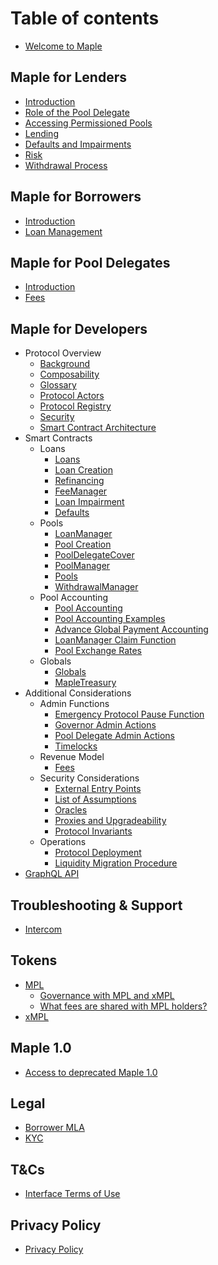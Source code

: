# Table of contents

* [Welcome to Maple](README.md)

## Maple for Lenders

* [Introduction](maple-for-lenders/introduction.md)
* [Role of the Pool Delegate](maple-for-lenders/role-of-the-pool-delegate.md)
* [Accessing Permissioned Pools](maple-for-lenders/accessing-permissioned-pools.md)
* [Lending](maple-for-lenders/lending.md)
* [Defaults and Impairments](maple-for-lenders/defaults-and-impairments.md)
* [Risk](maple-for-lenders/risk.md)
* [Withdrawal Process](withdrawals/withdrawal-process.md)

## Maple for Borrowers

* [Introduction](maple-for-borrowers/introduction.md)
* [Loan Management](maple-for-borrowers/loan-management.md)

## Maple for Pool Delegates

* [Introduction](maple-for-pool-delegates/introduction.md)
* [Fees](maple-for-pool-delegates/loan-management.md)

## Maple for Developers

* Protocol Overview
  * [Background](maple-for-developers/background.md)
  * [Composability](maple-for-developers/composability.md)
  * [Glossary](maple-for-developers/glossary.md)
  * [Protocol Actors](maple-for-developers/protocol-actors.md)
  * [Protocol Registry](maple-for-developers/protocol-registry.md)
  * [Security](maple-for-developers/security.md)
  * [Smart Contract Architecture](maple-for-developers/smart-contract-architecture.md)
* Smart Contracts
  * Loans
    * [Loans](maple-for-developers/loans.md)
    * [Loan Creation](maple-for-developers/loan-creation.md)
    * [Refinancing](maple-for-developers/refinancing.md)
    * [FeeManager](maple-for-developers/fee-manager.md)
    * [Loan Impairment](maple-for-developers/loan-impairment.md)
    * [Defaults](maple-for-developers/defaults.md)
  * Pools
    * [LoanManager](maple-for-developers/loan-manager.md)
    * [Pool Creation](maple-for-developers/pool-creation.md)
    * [PoolDelegateCover](maple-for-developers/pool-delegate-cover.md)
    * [PoolManager](maple-for-developers/pool-manager.md)
    * [Pools](maple-for-developers/pools.md)
    * [WithdrawalManager](maple-for-developers/withdrawal-manager.md)
  * Pool Accounting
    * [Pool Accounting](maple-for-developers/pool-accounting.md)
    * [Pool Accounting Examples](maple-for-developers/pool-accounting-examples.md)
    * [Advance Global Payment Accounting](maple-for-developers/advance-global-payment-accounting.md)
    * [LoanManager Claim Function](maple-for-developers/loan-manager-claim-function.md)
    * [Pool Exchange Rates](maple-for-developers/pool-exchange-rates.md)
  * Globals
    * [Globals](maple-for-developers/globals.md)
    * [MapleTreasury](maple-for-developers/maple-treasury.md)
* Additional Considerations
  * Admin Functions
    * [Emergency Protocol Pause Function](maple-for-developers/emergency-protocol-pause-function.md)
    * [Governor Admin Actions](maple-for-developers/governor-admin-actions.md)
    * [Pool Delegate Admin Actions](maple-for-developers/pool-delegate-admin-actions.md)
    * [Timelocks](maple-for-developers/timelocks.md)
  * Revenue Model
    * [Fees](maple-for-developers/fees.md)
  * Security Considerations
    * [External Entry Points](maple-for-developers/external-entry-points.md)
    * [List of Assumptions](maple-for-developers/list-of-assumptions.md)
    * [Oracles](maple-for-developers/oracles.md)
    * [Proxies and Upgradeability](maple-for-developers/proxies-and-upgradeability.md)
    * [Protocol Invariants](maple-for-developers/protocol-invariants.md)
  * Operations
    * [Protocol Deployment](maple-for-developers/protocol-deployment.md)
    * [Liquidity Migration Procedure](maple-for-developers/liquidity-migration-procedure.md)
* [GraphQL API](maple-for-developers/graphql-api.md)

## Troubleshooting & Support

* [Intercom](troubleshooting-and-support/intercom.md)

## Tokens

* [MPL](tokens/maple-token-holders/README.md)
  * [Governance with MPL and xMPL](tokens/maple-token-holders/governance-with-mpl.md)
  * [What fees are shared with MPL holders?](tokens/maple-token-holders/what-fees-are-shared-with-mpl-holders.md)
* [xMPL](tokens/xmpl-token.md)

## Maple 1.0

* [Access to deprecated Maple 1.0](maple-1.0/maple-token-holders.md)

## Legal

* [Borrower MLA](legal/borrower-MLA.md)
* [KYC](legal/KYC.md)

## T\&Cs

* [Interface Terms of Use](additional-links/interface-terms-of-use.md)

## Privacy Policy

* [Privacy Policy](additional-links/privacy-policy.md)
